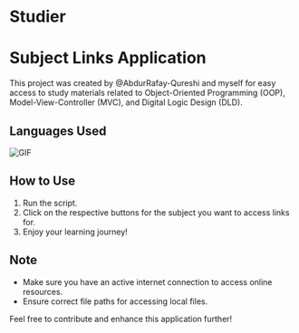 # Studier
# Subject Links Application

This project was created by @AbdurRafay-Qureshi and myself for easy access to study materials related to Object-Oriented Programming (OOP), Model-View-Controller (MVC), and Digital Logic Design (DLD).

## Languages Used
![GIF](https://media.giphy.com/media/gLcsVIjtz907b1ngeQ/giphy.gif?cid=ecf05e470gopla493de6eas8ro4sxm8723pf5tkt3vecznk3&ep=v1_gifs_search&rid=giphy.gif&ct=g)

## How to Use

1. Run the script.
2. Click on the respective buttons for the subject you want to access links for.
3. Enjoy your learning journey!

## Note

- Make sure you have an active internet connection to access online resources.
- Ensure correct file paths for accessing local files.

Feel free to contribute and enhance this application further! 
